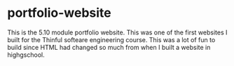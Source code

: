 # portfolio-website
This is the 5.10 module portfolio website. 
This was one of the first websites I built for the Thinful softeare engineering course. 
This was a lot of fun to build since HTML had changed so much from when I built a website in highgschool. 

